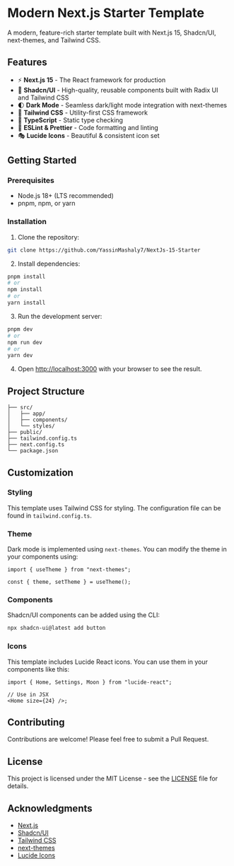 # Modern Next.js Starter Template

A modern, feature-rich starter template built with Next.js 15, Shadcn/UI, next-themes, and Tailwind CSS.

## Features

- ⚡ **Next.js 15** - The React framework for production
- 🎨 **Shadcn/UI** - High-quality, reusable components built with Radix UI and Tailwind CSS
- 🌓 **Dark Mode** - Seamless dark/light mode integration with next-themes
- 💅 **Tailwind CSS** - Utility-first CSS framework
- 🎯 **TypeScript** - Static type checking
- 📏 **ESLint & Prettier** - Code formatting and linting
- 🎭 **Lucide Icons** - Beautiful & consistent icon set

## Getting Started

### Prerequisites

- Node.js 18+ (LTS recommended)
- pnpm, npm, or yarn

### Installation

1. Clone the repository:

```bash
git clone https://github.com/YassinMashaly7/NextJs-15-Starter
```

2. Install dependencies:

```bash
pnpm install
# or
npm install
# or
yarn install
```

3. Run the development server:

```bash
pnpm dev
# or
npm run dev
# or
yarn dev
```

4. Open [http://localhost:3000](http://localhost:3000) with your browser to see the result.

## Project Structure

```
├── src/
│   ├── app/
│   ├── components/
│   └── styles/
├── public/
├── tailwind.config.ts
├── next.config.ts
└── package.json
```

## Customization

### Styling

This template uses Tailwind CSS for styling. The configuration file can be found in `tailwind.config.ts`.

### Theme

Dark mode is implemented using `next-themes`. You can modify the theme in your components using:

```tsx
import { useTheme } from "next-themes";

const { theme, setTheme } = useTheme();
```

### Components

Shadcn/UI components can be added using the CLI:

```bash
npx shadcn-ui@latest add button
```

### Icons

This template includes Lucide React icons. You can use them in your components like this:

```tsx
import { Home, Settings, Moon } from "lucide-react";

// Use in JSX
<Home size={24} />;
```

## Contributing

Contributions are welcome! Please feel free to submit a Pull Request.

## License

This project is licensed under the MIT License - see the [LICENSE](LICENSE) file for details.

## Acknowledgments

- [Next.js](https://nextjs.org/)
- [Shadcn/UI](https://ui.shadcn.com/)
- [Tailwind CSS](https://tailwindcss.com/)
- [next-themes](https://github.com/pacocoursey/next-themes)
- [Lucide Icons](https://lucide.dev/)
